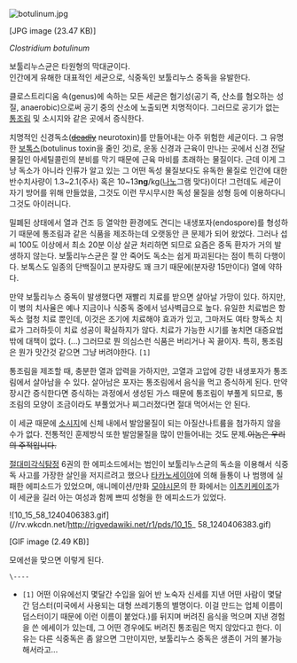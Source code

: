 ![botulinum.jpg](//rv.wkcdn.net/http://rigvedawiki.net/r1/pds/botulinum.jpg)

[JPG image (23.47 KB)]

_Clostridium botulinum_

보툴리누스균은 타원형의 막대균이다.  
인간에게 유해한 대표적인 세균으로, 식중독인 보툴리누스 중독을 유발한다.

클로스트리디움 속(genus)에 속하는 모든 세균은 혐기성(공기 즉, 산소를 혐오하는 성질, anaerobic)으로써 공기 중의 산소에
노출되면 치명적이다. 그러므로 공기가 없는 [통조림](%ED%86%B5%EC%A1%B0%EB%A6%BC.md) 및 소시지와 같은 곳에서
증식한다.

치명적인 신경독소(<del>[deadly](GLaDOS.md)</del> neurotoxin)를 만들어내는 아주 위험한 세균이다. 그
유명한 [보톡스](%EB%B3%B4%ED%86%A1%EC%8A%A4.md)(botulinus toxin을 줄인 것)로, 운동 신경과
근육이 만나는 곳에서 신경 전달 물질인 아세틸콜린의 분비를 막기 때문에 근육 마비를 초래하는 물질이다. 근데 이게 그냥 독소가 아니라 인류가
알고 있는 그 어떤 독성 물질보다도 유독한 물질로 인간에 대한 반수치사량이 1.3~2.1(주사) 혹은
10~13**ng**/kg([나노](%EB%82%98%EB%85%B8.md)그램 맞다)이다! 그런데도 세균이 자기 방어를 위해
만들었을, 그것도 이런 무시무시한 독성 물질을 성형 등에 이용하다니 그것도 아이러니다.

밀폐된 상태에서 열과 건조 등 열악한 환경에도 견디는 내생포자(endospore)를 형성하기 때문에 통조림과 같은 식품을 제조하는데 오랫동안
큰 문제가 되어 왔었다. 그러나 섭씨 100도 이상에서 최소 20분 이상 살균 처리하면 되므로 요즘은 중독 환자가 거의 발생하지 않는다.
보툴리누스균은 잘 안 죽어도 독소는 쉽게 파괴된다는 점이 특히 다행이다. 보톡스도 일종의 단백질이고 분자량도 꽤 크기 때문에(분자량
15만이다) 열에 약하다.

만약 보툴리누스 중독이 발생했다면 재빨리 치료를 받으면 살아날 가망이 있다. 하지만, 이 병의 치사율은 예나 지금이나 식중독 중에서
넘사벽급으로 높다. 유일한 치료법은 항독소 혈청 치료 뿐인데, 이것은 조기에 치료해야 효과가 있고, 그마저도 여타 항독소 치료가 그러하듯이
치료 성공이 확실하지가 않다. 치료가 가능한 시기를 놓치면 대증요법밖에 대책이 없다. (...) 그러므로 뭔 의심스런 식품은 버리거나 꼭
끓이자. 특히, 통조림은 뭔가 맛간것 같으면 그냥 버려야한다. `[1]`

통조림을 제조할 때, 충분한 열과 압력을 가하지만, 고열과 고압에 강한 내생포자가 통조림에서 살아남을 수 있다. 살아남은 포자는 통조림에서
음식을 먹고 증식하게 된다. 만약 장시간 증식한다면 증식하는 과정에서 생성된 가스 때문에 통조림이 부풀게 되므로, 통조림의 모양이 조금이라도
부풀었거나 찌그러졌다면 절대 먹어서는 안 된다.

이 세균 때문에 [소시지](%EC%86%8C%EC%8B%9C%EC%A7%80.md)에 신체 내에서 발암물질이 되는 아질산나트륨을
첨가하지 않을 수가 없다. 전통적인 훈제방식 또한 발암물질을 많이 만들어내는 것도 문제.<del>이놈은 우리의 주적입니다.</del>

[절대미각식탐정](%EC%A0%88%EB%8C%80%EB%AF%B8%EA%B0%81%20%EC%8B%9D%ED%83%90%EC%A0%95.md)
6권의 한 에피소드에서는 범인이 보툴리누스균의 독소을 이용해서 식중독 사고를 가장한 살인을 저지르려고 했으나 [타카노세이야](%ED%83%80%EC%B9%B4%EB%85%B8%20%EC%84%B8%EC%9D%B4%EC%95%BC.md)에 의해 들통이
나 범행에 실패한 에피소드가 있었으며, 애니메이션/만화
[모야시몬](%EB%AA%A8%EC%95%BC%EC%8B%9C%EB%AA%AC.md)의 한 화에서는 [이츠키케이조](%EC%9D%B4%EC%B8%A0%ED%82%A4%20%EC%BC%80%EC%9D%B4%EC%A1%B0.md)가 이 세균을
길러 아는 여성과 함께 쁘띠 성형을 한 에피소드가 있었다.

![10_15_58_1240406383.gif](//rv.wkcdn.net/http://rigvedawiki.net/r1/pds/10_15_
58_1240406383.gif)

[GIF image (2.49 KB)]

  
모에선을 맞으면 이렇게 된다.

`\----`

  * `[1]` 어떤 이유에선지 몇달간 수입을 잃어 반 노숙자 신세를 지낸 어떤 사람이 몇달간 덤스터(미국에서 사용되는 대형 쓰레기통의 별명이다. 이걸 만드는 업체 이름이 덤스터이기 때문에 이런 이름이 붙었다.)를 뒤지며 버려진 음식을 먹으며 지낸 경험을 쓴 에세이가 있는데, 그 어떤 경우에도 버려진 통조림은 먹지 않았다고 한다. 이유는 다른 식중독은 좀 앓으면 그만이지만, 보툴리누스 중독은 생존이 거의 불가능해서라고...

